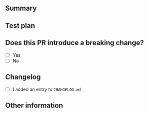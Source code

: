 <!-- Thanks for submitting a pull request! Please provide enough information so that others can review your pull request. -->

## Summary

<!-- Explain the **motivation** for making this change. What existing problem does the pull request solve? -->


## Test plan

<!-- Demonstrate the code is solid. Example: The exact commands you ran and their output, screenshots / videos if the pull request changes UI. -->


## Does this PR introduce a breaking change?

- [ ] Yes
- [ ] No

<!-- If this PR contains a breaking change, please describe the impact and migration plan -->


## Changelog

- [ ] I added an entry to `CHANGELOG.md`

<!-- Please add an entry to CHANGELOG.md, summarizing the change of this PR and add them to the according section under "master": -->
<!-- * <short-summary> ([#<pr-nr>](https://github.com/thymikee/jest-preset-angular/pull/<pr-nr>)) -->


## Other information

